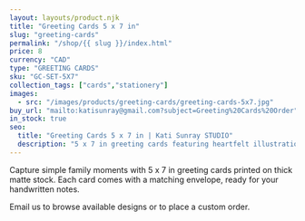 ```yaml
---
layout: layouts/product.njk
title: "Greeting Cards 5 x 7 in"
slug: "greeting-cards"
permalink: "/shop/{{ slug }}/index.html"
price: 8
currency: "CAD"
type: "GREETING CARDS"
sku: "GC-SET-5X7"
collection_tags: ["cards","stationery"]
images:
  - src: "/images/products/greeting-cards/greeting-cards-5x7.jpg"
buy_url: "mailto:katisunray@gmail.com?subject=Greeting%20Cards%20Order"
in_stock: true
seo:
  title: "Greeting Cards 5 x 7 in | Kati Sunray STUDIO"
  description: "5 x 7 in greeting cards featuring heartfelt illustrations."
---
```


Capture simple family moments with 5 x 7 in greeting cards printed on thick matte stock. Each card comes with a matching envelope, ready for your handwritten notes.

Email us to browse available designs or to place a custom order.

